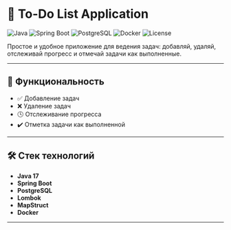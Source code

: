 # 📝 To-Do List Application

![Java](https://img.shields.io/badge/Java-17-blue?logo=java)
![Spring Boot](https://img.shields.io/badge/SpringBoot-3.0-brightgreen?logo=spring)
![PostgreSQL](https://img.shields.io/badge/PostgreSQL-Database-blue?logo=postgresql)
![Docker](https://img.shields.io/badge/Docker-Containerized-blue?logo=docker)
![License](https://img.shields.io/badge/License-MIT-lightgrey)

Простое и удобное приложение для ведения задач: добавляй, удаляй, отслеживай прогресс и отмечай задачи как выполненные.

---

## 🚀 Функциональность

- ✅ Добавление задач
- ❌ Удаление задач
- 🕓 Отслеживание прогресса
- ✔️ Отметка задачи как выполненной

---

## 🛠️ Стек технологий

- **Java 17**
- **Spring Boot**
- **PostgreSQL**
- **Lombok**
- **MapStruct**
- **Docker**

---

